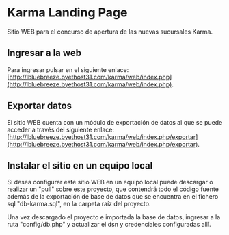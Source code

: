 Karma Landing Page
==================

Sitio WEB para el concurso de apertura de las nuevas sucursales Karma.

Ingresar a la web
-----------------
Para ingresar pulsar en el siguiente enlace: [http://lbluebreeze.byethost31.com/karma/web/index.php](http://lbluebreeze.byethost31.com/karma/web/index.php).

Exportar datos
--------------
El sitio WEB cuenta con un módulo de exportación de datos al que se puede acceder a través del siguiente enlace: [http://lbluebreeze.byethost31.com/karma/web/index.php/exportar](http://lbluebreeze.byethost31.com/karma/web/index.php/exportar).

Instalar el sitio en un equipo local
------------------------------------
Si desea configurar este sitio WEB en un equipo local puede descargar o realizar un "pull" sobre este proyecto, que contendrá todo el código fuente además de la exportación de base de datos que se encuentra en el fichero sql "db-karma.sql", en la carpeta raíz del proyecto.

Una vez descargado el proyecto e importada la base de datos, ingresar a la ruta "config/db.php" y actualizar el dsn y credenciales configuradas allí.